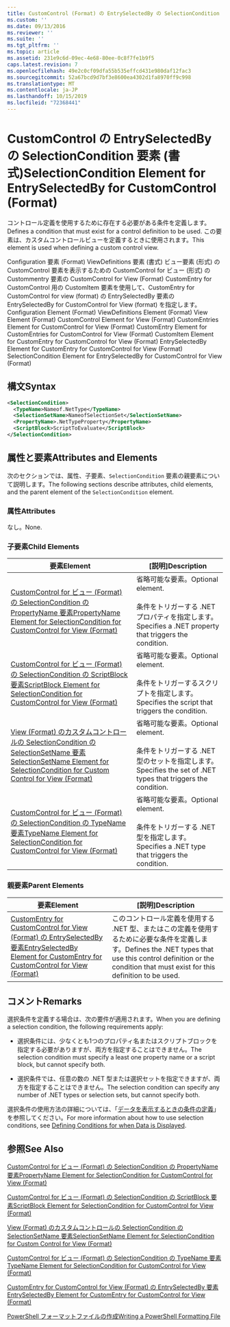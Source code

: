 ```yaml
---
title: CustomControl (Format) の EntrySelectedBy の SelectionCondition 要素Microsoft Docs
ms.custom: ''
ms.date: 09/13/2016
ms.reviewer: ''
ms.suite: ''
ms.tgt_pltfrm: ''
ms.topic: article
ms.assetid: 231e9c6d-09ec-4e68-80ee-0c8f7fe1b9f5
caps.latest.revision: 7
ms.openlocfilehash: 49e2c0cf09dfa55b535effcd431e980daf12fac3
ms.sourcegitcommit: 52a67bcd9d7bf3e8600ea4302d1fa8970ff9c998
ms.translationtype: MT
ms.contentlocale: ja-JP
ms.lasthandoff: 10/15/2019
ms.locfileid: "72368441"
---
```

# <a name="selectioncondition-element-for-entryselectedby-for-customcontrol-format"></a><span data-ttu-id="e986d-102">CustomControl の EntrySelectedBy の SelectionCondition 要素 (書式)</span><span class="sxs-lookup"><span data-stu-id="e986d-102">SelectionCondition Element for EntrySelectedBy for CustomControl (Format)</span></span>

<span data-ttu-id="e986d-103">コントロール定義を使用するために存在する必要がある条件を定義します。</span><span class="sxs-lookup"><span data-stu-id="e986d-103">Defines a condition that must exist for a control definition to be used.</span></span> <span data-ttu-id="e986d-104">この要素は、カスタムコントロールビューを定義するときに使用されます。</span><span class="sxs-lookup"><span data-stu-id="e986d-104">This element is used when defining a custom control view.</span></span>

<span data-ttu-id="e986d-105">Configuration 要素 (Format) ViewDefinitions 要素 (書式) ビュー要素 (形式) の CustomControl 要素を表示するための CustomControl for ビュー (形式) の Custommentry 要素の CustomControl for View (Format) CustomEntry for CustomControl 用の CustomItem 要素を使用して、CustomEntry for CustomControl for view (format) の EntrySelectedBy 要素の EntrySelectedBy for CustomControl for View (format) を指定します。</span><span class="sxs-lookup"><span data-stu-id="e986d-105">Configuration Element (Format) ViewDefinitions Element (Format) View Element (Format) CustomControl Element for View (Format) CustomEntries Element for CustomControl for View (Format) CustomEntry Element for CustomEntries for CustomControl for View (Format) CustomItem Element for CustomEntry for CustomControl for View (Format) EntrySelectedBy Element for CustomEntry for CustomControl for View (Format) SelectionCondition Element for EntrySelectedBy for CustomControl for View (Format)</span></span>

## <a name="syntax"></a><span data-ttu-id="e986d-106">構文</span><span class="sxs-lookup"><span data-stu-id="e986d-106">Syntax</span></span>

```xml
<SelectionCondition>
  <TypeName>Nameof.NetType</TypeName>
  <SelectionSetName>NameofSelectionSet</SelectionSetName>
  <PropertyName>.NetTypeProperty</PropertyName>
  <ScriptBlock>ScriptToEvaluate</ScriptBlock>
</SelectionCondition>
```

## <a name="attributes-and-elements"></a><span data-ttu-id="e986d-107">属性と要素</span><span class="sxs-lookup"><span data-stu-id="e986d-107">Attributes and Elements</span></span>

<span data-ttu-id="e986d-108">次のセクションでは、属性、子要素、`SelectionCondition` 要素の親要素について説明します。</span><span class="sxs-lookup"><span data-stu-id="e986d-108">The following sections describe attributes, child elements, and the parent element of the `SelectionCondition` element.</span></span>

### <a name="attributes"></a><span data-ttu-id="e986d-109">属性</span><span class="sxs-lookup"><span data-stu-id="e986d-109">Attributes</span></span>

<span data-ttu-id="e986d-110">なし。</span><span class="sxs-lookup"><span data-stu-id="e986d-110">None.</span></span>

### <a name="child-elements"></a><span data-ttu-id="e986d-111">子要素</span><span class="sxs-lookup"><span data-stu-id="e986d-111">Child Elements</span></span>

|<span data-ttu-id="e986d-112">要素</span><span class="sxs-lookup"><span data-stu-id="e986d-112">Element</span></span>|<span data-ttu-id="e986d-113">[説明]</span><span class="sxs-lookup"><span data-stu-id="e986d-113">Description</span></span>|
|-------------|-----------------|
|[<span data-ttu-id="e986d-114">CustomControl for ビュー (Format) の SelectionCondition の PropertyName 要素</span><span class="sxs-lookup"><span data-stu-id="e986d-114">PropertyName Element for SelectionCondition for CustomControl for View (Format)</span></span>](./propertyname-element-for-selectioncondition-for-customcontrol-for-view-format.md)|<span data-ttu-id="e986d-115">省略可能な要素。</span><span class="sxs-lookup"><span data-stu-id="e986d-115">Optional element.</span></span><br /><br /> <span data-ttu-id="e986d-116">条件をトリガーする .NET プロパティを指定します。</span><span class="sxs-lookup"><span data-stu-id="e986d-116">Specifies a .NET property that triggers the condition.</span></span>|
|[<span data-ttu-id="e986d-117">CustomControl for ビュー (Format) の SelectionCondition の ScriptBlock 要素</span><span class="sxs-lookup"><span data-stu-id="e986d-117">ScriptBlock Element for SelectionCondition for CustomControl for View (Format)</span></span>](./scriptblock-element-for-selectioncondition-for-customcontrol-for-view-format.md)|<span data-ttu-id="e986d-118">省略可能な要素。</span><span class="sxs-lookup"><span data-stu-id="e986d-118">Optional element.</span></span><br /><br /> <span data-ttu-id="e986d-119">条件をトリガーするスクリプトを指定します。</span><span class="sxs-lookup"><span data-stu-id="e986d-119">Specifies the script that triggers the condition.</span></span>|
|[<span data-ttu-id="e986d-120">View (Format) のカスタムコントロールの SelectionCondition の SelectionSetName 要素</span><span class="sxs-lookup"><span data-stu-id="e986d-120">SelectionSetName Element for SelectionCondition for Custom Control for View (Format)</span></span>](./selectionsetname-element-for-selectioncondition-for-customcontrol-for-view-format.md)|<span data-ttu-id="e986d-121">省略可能な要素。</span><span class="sxs-lookup"><span data-stu-id="e986d-121">Optional element.</span></span><br /><br /> <span data-ttu-id="e986d-122">条件をトリガーする .NET 型のセットを指定します。</span><span class="sxs-lookup"><span data-stu-id="e986d-122">Specifies the set of .NET types that triggers the condition.</span></span>|
|[<span data-ttu-id="e986d-123">CustomControl for ビュー (Format) の SelectionCondition の TypeName 要素</span><span class="sxs-lookup"><span data-stu-id="e986d-123">TypeName Element for SelectionCondition for CustomControl for View  (Format)</span></span>](./typename-element-for-selectioncondition-for-customcontrol-for-view-format.md)|<span data-ttu-id="e986d-124">省略可能な要素。</span><span class="sxs-lookup"><span data-stu-id="e986d-124">Optional element.</span></span><br /><br /> <span data-ttu-id="e986d-125">条件をトリガーする .NET 型を指定します。</span><span class="sxs-lookup"><span data-stu-id="e986d-125">Specifies a .NET type that triggers the condition.</span></span>|

### <a name="parent-elements"></a><span data-ttu-id="e986d-126">親要素</span><span class="sxs-lookup"><span data-stu-id="e986d-126">Parent Elements</span></span>

|<span data-ttu-id="e986d-127">要素</span><span class="sxs-lookup"><span data-stu-id="e986d-127">Element</span></span>|<span data-ttu-id="e986d-128">[説明]</span><span class="sxs-lookup"><span data-stu-id="e986d-128">Description</span></span>|
|-------------|-----------------|
|[<span data-ttu-id="e986d-129">CustomEntry for CustomControl for View (Format) の EntrySelectedBy 要素</span><span class="sxs-lookup"><span data-stu-id="e986d-129">EntrySelectedBy Element for CustomEntry for CustomControl for View (Format)</span></span>](./entryselectedby-element-for-customentry-for-customcontrol-for-view-format.md)|<span data-ttu-id="e986d-130">このコントロール定義を使用する .NET 型、またはこの定義を使用するために必要な条件を定義します。</span><span class="sxs-lookup"><span data-stu-id="e986d-130">Defines the .NET types that use this control definition or the condition that must exist for this definition to be used.</span></span>|

## <a name="remarks"></a><span data-ttu-id="e986d-131">コメント</span><span class="sxs-lookup"><span data-stu-id="e986d-131">Remarks</span></span>

<span data-ttu-id="e986d-132">選択条件を定義する場合は、次の要件が適用されます。</span><span class="sxs-lookup"><span data-stu-id="e986d-132">When you are defining a selection condition, the following requirements apply:</span></span>

- <span data-ttu-id="e986d-133">選択条件には、少なくとも1つのプロパティ名またはスクリプトブロックを指定する必要がありますが、両方を指定することはできません。</span><span class="sxs-lookup"><span data-stu-id="e986d-133">The selection condition must specify a least one property name or a script block, but cannot specify both.</span></span>

- <span data-ttu-id="e986d-134">選択条件では、任意の数の .NET 型または選択セットを指定できますが、両方を指定することはできません。</span><span class="sxs-lookup"><span data-stu-id="e986d-134">The selection condition can specify any number of .NET types or selection sets, but cannot specify both.</span></span>

<span data-ttu-id="e986d-135">選択条件の使用方法の詳細については、「[データを表示するときの条件の定義](./defining-conditions-for-displaying-data.md)」を参照してください。</span><span class="sxs-lookup"><span data-stu-id="e986d-135">For more information about how to use selection conditions, see [Defining Conditions for when Data is Displayed](./defining-conditions-for-displaying-data.md).</span></span>

## <a name="see-also"></a><span data-ttu-id="e986d-136">参照</span><span class="sxs-lookup"><span data-stu-id="e986d-136">See Also</span></span>

[<span data-ttu-id="e986d-137">CustomControl for ビュー (Format) の SelectionCondition の PropertyName 要素</span><span class="sxs-lookup"><span data-stu-id="e986d-137">PropertyName Element for SelectionCondition for CustomControl for View (Format)</span></span>](./propertyname-element-for-selectioncondition-for-customcontrol-for-view-format.md)

[<span data-ttu-id="e986d-138">CustomControl for ビュー (Format) の SelectionCondition の ScriptBlock 要素</span><span class="sxs-lookup"><span data-stu-id="e986d-138">ScriptBlock Element for SelectionCondition for CustomControl for View (Format)</span></span>](./scriptblock-element-for-selectioncondition-for-customcontrol-for-view-format.md)

[<span data-ttu-id="e986d-139">View (Format) のカスタムコントロールの SelectionCondition の SelectionSetName 要素</span><span class="sxs-lookup"><span data-stu-id="e986d-139">SelectionSetName Element for SelectionCondition for Custom Control for View (Format)</span></span>](./selectionsetname-element-for-selectioncondition-for-customcontrol-for-view-format.md)

[<span data-ttu-id="e986d-140">CustomControl for ビュー (Format) の SelectionCondition の TypeName 要素</span><span class="sxs-lookup"><span data-stu-id="e986d-140">TypeName Element for SelectionCondition for CustomControl for View  (Format)</span></span>](./typename-element-for-selectioncondition-for-customcontrol-for-view-format.md)

[<span data-ttu-id="e986d-141">CustomEntry for CustomControl for View (Format) の EntrySelectedBy 要素</span><span class="sxs-lookup"><span data-stu-id="e986d-141">EntrySelectedBy Element for CustomEntry for CustomControl for View (Format)</span></span>](./entryselectedby-element-for-customentry-for-customcontrol-for-view-format.md)

[<span data-ttu-id="e986d-142">PowerShell フォーマットファイルの作成</span><span class="sxs-lookup"><span data-stu-id="e986d-142">Writing a PowerShell Formatting File</span></span>](./writing-a-powershell-formatting-file.md)
